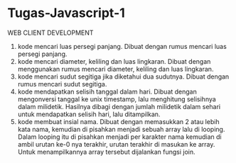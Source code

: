 # Tugas-Javascript-1
WEB CLIENT DEVELOPMENT
1. kode mencari luas persegi panjang.
Dibuat dengan rumus mencari luas persegi panjang.
2. kode mencari diameter, keliling dan luas lingkaran.
Dibuat dengan menggunakan rumus mencari diameter, keliling dan luas lingkaran.
3. kode mencari sudut segitiga jika diketahui dua sudutnya.
Dibuat dengan rumus mencari sudut segitiga.
4. kode mendapatkan selisih tanggal dalam hari.
Dibuat dengan mengonversi tanggal ke unix timestamp, lalu menghitung selisihnya dalam milidetik. Hasilnya dibagi dengan jumlah milidetik dalam sehari untuk mendapatkan selisih hari, lalu ditampilkan.
5. kode membuat insial nama.
Dibuat dengan memasukkan 2 atau lebih kata nama, kemudian di pisahkan menjadi sebuah array lalu di looping. Dalam looping itu di pisahkan menjadi per karakter nama kemudian di ambil urutan ke-0 nya terakhir, urutan terakhir di masukan ke array. Untuk menampilkannya array tersebut dijalankan fungsi join.
